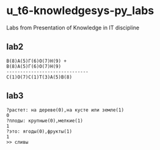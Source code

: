# u_t6-knowledgesys-py_labs
Labs from Presentation of Knowledge in IT discipline

## lab2
```
В(8)А(5)Г(6)О(7)Н(9) +
В(8)А(5)Г(6)О(7)Н(9)
------------------------------
С(1)О(7)С(1)Т(3)А(5)В(8)
```

## lab3
```
?растет: на дереве(0),на кусте или земле(1)
0
?плоды: крупные(0),мелкие(1)
1
?это: ягоды(0),фрукты(1)
1
>> сливы
```

